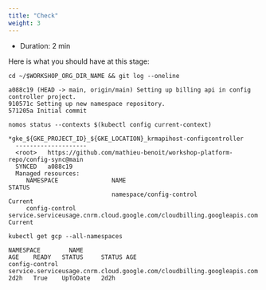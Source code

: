 ```yaml
---
title: "Check"
weight: 3
---
```


- Duration: 2 min

Here is what you should have at this stage:

`cd ~/$WORKSHOP_ORG_DIR_NAME && git log --oneline`
```Plaintext
a088c19 (HEAD -> main, origin/main) Setting up billing api in config controller project.
910571c Setting up new namespace repository.
571205a Initial commit
```

`nomos status --contexts $(kubectl config current-context)`
```Plaintext
*gke_${GKE_PROJECT_ID}_${GKE_LOCATION}_krmapihost-configcontroller
  --------------------
  <root>   https://github.com/mathieu-benoit/workshop-platform-repo/config-sync@main   
  SYNCED   a088c19                                                                    
  Managed resources:
     NAMESPACE               NAME                                                                                                  STATUS
                             namespace/config-control                                                                              Current
     config-control          service.serviceusage.cnrm.cloud.google.com/cloudbilling.googleapis.com                                Current
```

`kubectl get gcp --all-namespaces`
```Plaintext
NAMESPACE        NAME                                                                     AGE    READY   STATUS     STATUS AGE
config-control   service.serviceusage.cnrm.cloud.google.com/cloudbilling.googleapis.com   2d2h   True    UpToDate   2d2h
```